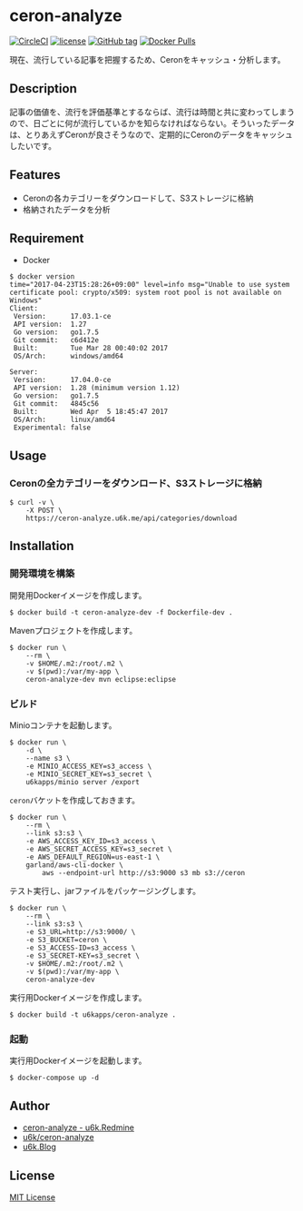 # ceron-analyze

[![CircleCI](https://img.shields.io/circleci/project/github/u6k/ceron-analyze.svg)](https://circleci.com/gh/u6k/ceron-analyze)
[![license](https://img.shields.io/github/license/u6k/ceron-analyze.svg)](https://github.com/u6k/ceron-analyze/blob/master/LICENSE)
[![GitHub tag](https://img.shields.io/github/tag/u6k/ceron-analyze.svg)](https://github.com/u6k/ceron-analyze/releases)
[![Docker Pulls](https://img.shields.io/docker/pulls/u6kapps/ceron-analyze.svg)](https://hub.docker.com/r/u6kapps/ceron-analyze/)

現在、流行している記事を把握するため、Ceronをキャッシュ・分析します。

## Description

記事の価値を、流行を評価基準とするならば、流行は時間と共に変わってしまうので、日ごとに何が流行しているかを知らなければならない。そういったデータは、とりあえずCeronが良さそうなので、定期的にCeronのデータをキャッシュしたいです。

## Features

- Ceronの各カテゴリーをダウンロードして、S3ストレージに格納
- 格納されたデータを分析

## Requirement

- Docker

```
$ docker version
time="2017-04-23T15:28:26+09:00" level=info msg="Unable to use system certificate pool: crypto/x509: system root pool is not available on Windows"
Client:
 Version:      17.03.1-ce
 API version:  1.27
 Go version:   go1.7.5
 Git commit:   c6d412e
 Built:        Tue Mar 28 00:40:02 2017
 OS/Arch:      windows/amd64

Server:
 Version:      17.04.0-ce
 API version:  1.28 (minimum version 1.12)
 Go version:   go1.7.5
 Git commit:   4845c56
 Built:        Wed Apr  5 18:45:47 2017
 OS/Arch:      linux/amd64
 Experimental: false
```

## Usage

### Ceronの全カテゴリーをダウンロード、S3ストレージに格納

```
$ curl -v \
    -X POST \
    https://ceron-analyze.u6k.me/api/categories/download
```

## Installation

### 開発環境を構築

開発用Dockerイメージを作成します。

```
$ docker build -t ceron-analyze-dev -f Dockerfile-dev .
```

Mavenプロジェクトを作成します。

```
$ docker run \
    --rm \
    -v $HOME/.m2:/root/.m2 \
    -v $(pwd):/var/my-app \
    ceron-analyze-dev mvn eclipse:eclipse
```

### ビルド

Minioコンテナを起動します。

```
$ docker run \
    -d \
    --name s3 \
    -e MINIO_ACCESS_KEY=s3_access \
    -e MINIO_SECRET_KEY=s3_secret \
    u6kapps/minio server /export
```

`ceron`バケットを作成しておきます。

```
$ docker run \
    --rm \
    --link s3:s3 \
    -e AWS_ACCESS_KEY_ID=s3_access \
    -e AWS_SECRET_ACCESS_KEY=s3_secret \
    -e AWS_DEFAULT_REGION=us-east-1 \
    garland/aws-cli-docker \
        aws --endpoint-url http://s3:9000 s3 mb s3://ceron
```

テスト実行し、jarファイルをパッケージングします。

```
$ docker run \
    --rm \
    --link s3:s3 \
    -e S3_URL=http://s3:9000/ \
    -e S3_BUCKET=ceron \
    -e S3_ACCESS-ID=s3_access \
    -e S3_SECRET-KEY=s3_secret \
    -v $HOME/.m2:/root/.m2 \
    -v $(pwd):/var/my-app \
    ceron-analyze-dev
```

実行用Dockerイメージを作成します。

```
$ docker build -t u6kapps/ceron-analyze .
```

### 起動

実行用Dockerイメージを起動します。

```
$ docker-compose up -d
```

## Author

- [ceron-analyze - u6k.Redmine](https://redmine.u6k.me/projects/ceron-analyze)
- [u6k/ceron-analyze](https://github.com/u6k/ceron-analyze)
- [u6k.Blog](https://blog.u6k.me/)

## License

[MIT License](https://github.com/u6k/ceron-analyze/blob/master/LICENSE)

